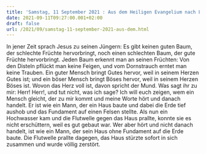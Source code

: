 ```yaml
---
title: 'Samstag, 11 September 2021 : Aus dem Heiligen Evangelium nach Lukas - Lk 6,43-49.'
date: 2021-09-11T09:27:00.001+02:00
draft: false
url: /2021/09/samstag-11-september-2021-aus-dem.html
---
```


In jener Zeit sprach Jesus zu seinen Jüngern: Es gibt keinen guten Baum, der schlechte Früchte hervorbringt, noch einen schlechten Baum, der gute Früchte hervorbringt. Jeden Baum erkennt man an seinen Früchten: Von den Disteln pflückt man keine Feigen, und vom Dornstrauch erntet man keine Trauben. Ein guter Mensch bringt Gutes hervor, weil in seinem Herzen Gutes ist; und ein böser Mensch bringt Böses hervor, weil in seinem Herzen Böses ist. Wovon das Herz voll ist, davon spricht der Mund. Was sagt ihr zu mir: Herr! Herr!, und tut nicht, was ich sage? Ich will euch zeigen, wem ein Mensch gleicht, der zu mir kommt und meine Worte hört und danach handelt. Er ist wie ein Mann, der ein Haus baute und dabei die Erde tief aushob und das Fundament auf einen Felsen stellte. Als nun ein Hochwasser kam und die Flutwelle gegen das Haus prallte, konnte sie es nicht erschüttern, weil es gut gebaut war. Wer aber hört und nicht danach handelt, ist wie ein Mann, der sein Haus ohne Fundament auf die Erde baute. Die Flutwelle prallte dagegen, das Haus stürzte sofort in sich zusammen und wurde völlig zerstört.